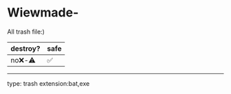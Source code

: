 # Wiewmade-
All trash file:)

|destroy?|safe|
|--------|----|
|no❌-⚠️ |✅  |

---
type: trash
extension:bat,exe
